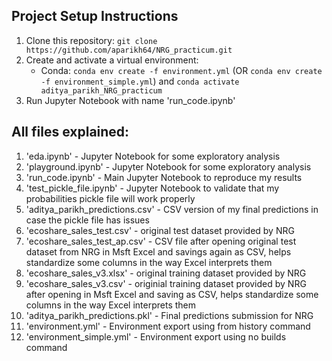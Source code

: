 ## Project Setup Instructions

1. Clone this repository: `git clone https://github.com/aparikh64/NRG_practicum.git`
2. Create and activate a virtual environment:
   - Conda: `conda env create -f environment.yml` (OR `conda env create -f environment_simple.yml`) and `conda activate aditya_parikh_NRG_practicum`
3. Run Jupyter Notebook with name 'run_code.ipynb'

## All files explained:
1. 'eda.ipynb' - Jupyter Notebook for some exploratory analysis
2. 'playground.ipynb' - Jupyter Notebook for some exploratory analysis
3. 'run_code.ipynb' - Main Jupyter Notebook to reproduce my results
4. 'test_pickle_file.ipynb' - Jupyter Notebook to validate that my probabilities pickle file will work properly
5. 'aditya_parikh_predictions.csv' - CSV version of my final predictions in case the pickle file has issues
6. 'ecoshare_sales_test.csv' - original test dataset provided by NRG
7. 'ecoshare_sales_test_ap.csv' - CSV file after opening original test dataset from NRG in Msft Excel and savings again as CSV, helps standardize some columns in the way Excel interprets them
8. 'ecoshare_sales_v3.xlsx' - original training dataset provided by NRG
9. 'ecoshare_sales_v3.csv' - originial training dataset provided by NRG after opening in Msft Excel and saving as CSV, helps standardize some columns in the way Excel interprets them
10. 'aditya_parikh_predictions.pkl' - Final predictions submission for NRG
11. 'environment.yml' - Environment export using from history command
12. 'environment_simple.yml' - Environment export using no builds command
